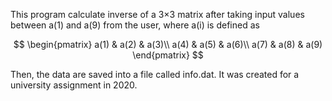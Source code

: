 This program calculate inverse of a 3×3 matrix after taking input values between a(1) and a(9) from the user, where a(i) is defined as 

$$
\begin{pmatrix}
a(1) & a(2) & a(3)\\
a(4) & a(5) & a(6)\\
a(7) & a(8) & a(9)
\end{pmatrix}
$$

Then, the data are saved into a file called info.dat. It was created for a university assignment in 2020.
